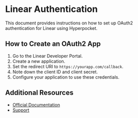 # Linear Authentication

This document provides instructions on how to set up OAuth2 authentication for Linear using Hyperpocket.

## How to Create an OAuth2 App

1. Go to the Linear Developer Portal.
2. Create a new application.
3. Set the redirect URI to `https://yourapp.com/callback`.
4. Note down the client ID and client secret.
5. Configure your application to use these credentials.

## Additional Resources

- [Official Documentation](https://developers.linear.app/docs)
- [Support](https://linear.app/support) 